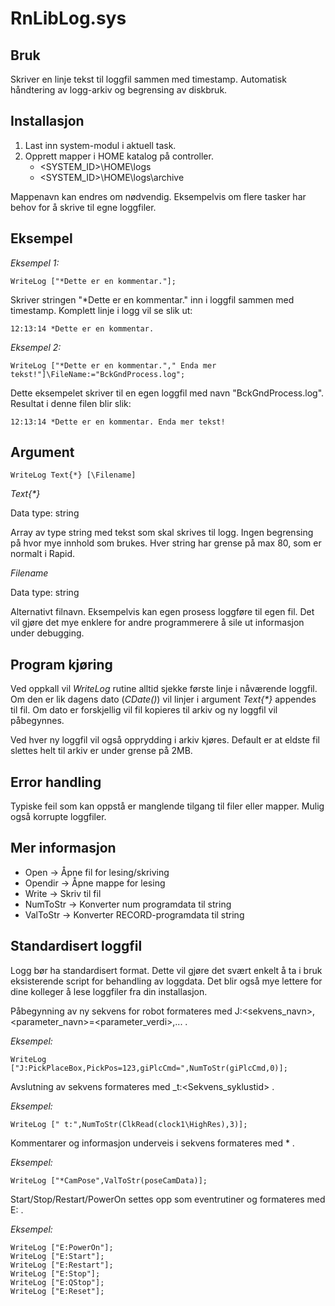 # RnLibLog.sys

## Bruk

Skriver en linje tekst til loggfil sammen med timestamp. Automatisk håndtering av logg-arkiv og begrensing av diskbruk.

## Installasjon

1. Last inn system-modul i aktuell task.
2. Opprett mapper i HOME katalog på controller.
   * \<SYSTEM_ID>\HOME\logs
   * \<SYSTEM_ID>\HOME\logs\archive

Mappenavn kan endres om nødvendig. Eksempelvis om flere tasker har behov for å skrive til egne loggfiler.

## Eksempel

*Eksempel 1:*
```
WriteLog ["*Dette er en kommentar."];
```
Skriver stringen "*Dette er en kommentar." inn i loggfil sammen med timestamp. Komplett linje i logg vil se slik ut:
```
12:13:14 *Dette er en kommentar.
```
*Eksempel 2:*
```
WriteLog ["*Dette er en kommentar."," Enda mer tekst!"]\FileName:="BckGndProcess.log";
```
Dette eksempelet skriver til en egen loggfil med navn "BckGndProcess.log". Resultat i denne filen blir slik:
```
12:13:14 *Dette er en kommentar. Enda mer tekst!
```

## Argument

```
WriteLog Text{*} [\Filename]
```
*Text{\*}*

Data type: string

Array av type string med tekst som skal skrives til logg. Ingen begrensing på hvor mye innhold som brukes. Hver string har grense på max 80, som er normalt i Rapid.

*Filename*

Data type: string

Alternativt filnavn. Eksempelvis kan egen prosess loggføre til egen fil. Det vil gjøre det mye enklere for andre programmerere å sile ut informasjon under debugging.

## Program kjøring

Ved oppkall vil *WriteLog* rutine alltid sjekke første linje i nåværende loggfil. Om den er lik dagens dato (*CDate()*) vil linjer i argument *Text{\*}* appendes til fil. Om dato er forskjellig vil fil kopieres til arkiv og ny loggfil vil påbegynnes.

Ved hver ny loggfil vil også opprydding i arkiv kjøres. Default er at eldste fil slettes helt til arkiv er under grense på 2MB.

## Error handling

Typiske feil som kan oppstå er manglende tilgang til filer eller mapper. Mulig også korrupte loggfiler.

## Mer informasjon

* Open -> Åpne fil for lesing/skriving
* Opendir -> Åpne mappe for lesing
* Write -> Skriv til fil
* NumToStr -> Konverter num programdata til string
* ValToStr -> Konverter RECORD-programdata til string

## Standardisert loggfil

Logg bør ha standardisert format. Dette vil gjøre det svært enkelt å ta i bruk eksisterende script for behandling av loggdata. Det blir også mye lettere for dine kolleger å lese loggfiler fra din installasjon.

Påbegynning av ny sekvens for robot formateres med J:<sekvens_navn>,<parameter_navn>=<parameter_verdi>,... .

*Eksempel:*
```
WriteLog ["J:PickPlaceBox,PickPos=123,giPlcCmd=",NumToStr(giPlcCmd,0)];
```

Avslutning av sekvens formateres med _t:<Sekvens_syklustid> .

*Eksempel:*
```
WriteLog [" t:",NumToStr(ClkRead(clock1\HighRes),3)];
```

Kommentarer og informasjon underveis i sekvens formateres med *<Kommentar> .
  
*Eksempel:*
```
WriteLog ["*CamPose",ValToStr(poseCamData)];
```

Start/Stop/Restart/PowerOn settes opp som eventrutiner og formateres med E:<Event> .

*Eksempel:*
```
WriteLog ["E:PowerOn"];
WriteLog ["E:Start"];
WriteLog ["E:Restart"];
WriteLog ["E:Stop"];
WriteLog ["E:QStop"];
WriteLog ["E:Reset"];
```





